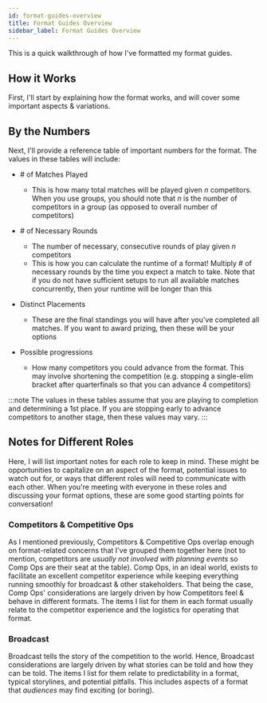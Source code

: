 ```yaml
---
id: format-guides-overview
title: Format Guides Overview
sidebar_label: Format Guides Overview
---
```


This is a quick walkthrough of how I've formatted my format guides.

## How it Works

First, I'll start by explaining how the format works, and will cover some important aspects & variations.

## By the Numbers

Next, I'll provide a reference table of important numbers for the format.
The values in these tables will include:

* \# of Matches Played
  * This is how many total matches will be played given *n* competitors.
  When you use groups, you should note that *n* is the number of competitors in a group (as opposed to overall number of competitors)
* \# of Necessary Rounds
  * The number of necessary, consecutive rounds of play given *n* competitors
  * This is how you can calculate the runtime of a format! Multiply # of necessary rounds by the time you expect a match to take. Note that if you do not have sufficient setups to run all available matches concurrently, then your runtime will be longer than this

* Distinct Placements
  * These are the final standings you will have after you've completed all matches. If you want to award prizing, then these will be your options
* Possible progressions
  * How many competitors you could advance from the format. This may involve shortening the competition (e.g. stopping a single-elim bracket after quarterfinals so that you can advance 4 competitors)

:::note
The values in these tables assume that you are playing to completion and determining a 1st place.
If you are stopping early to advance competitors to another stage, then these values may vary.
:::

## Notes for Different Roles

Here, I will list important notes for each role to keep in mind.
These might be opportunities to capitalize on an aspect of the format, potential issues to watch out for, or ways that different roles will need to communicate with each other.
When you're meeting with everyone in these roles and discussing your format options, these are some good starting points for conversation!

### Competitors & Competitive Ops

As I mentioned previously, Competitors & Competitive Ops overlap enough on format-related concerns that I've grouped them together here (not to mention, competitors are *usually not involved with planning events* so Comp Ops are their seat at the table).
Comp Ops, in an ideal world, exists to facilitate an excellent competitor experience while keeping everything running smoothly for broadcast & other stakeholders.
That being the case, Comp Ops' considerations are largely driven by how Competitors feel & behave in different formats.
The items I list for them in each format usually relate to the competitor experience and the logistics for operating that format.

### Broadcast

Broadcast tells the story of the competition to the world.
Hence, Broadcast considerations are largely driven by what stories can be told and how they can be told.
The items I list for them relate to predictability in a format, typical storylines, and potential pitfalls.
This includes aspects of a format that *audiences* may find exciting (or boring).
